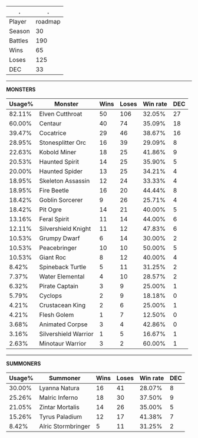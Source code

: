 .|.
|-|-
Player|roadmap
Season|30
Battles|190
Wins|65
Loses|125
DEC|33

---
**MONSTERS**

Usage%|Monster|Wins|Loses|Win rate|DEC|
-|-|-|-|-|-|
82.11%|Elven Cutthroat|50|106|32.05%|27|
60.00%|Centaur|40|74|35.09%|18|
39.47%|Cocatrice|29|46|38.67%|16|
28.95%|Stonesplitter Orc|16|39|29.09%|8|
22.63%|Kobold Miner|18|25|41.86%|9|
20.53%|Haunted Spirit|14|25|35.90%|5|
20.00%|Haunted Spider|13|25|34.21%|4|
18.95%|Skeleton Assassin|12|24|33.33%|4|
18.95%|Fire Beetle|16|20|44.44%|8|
18.42%|Goblin Sorcerer|9|26|25.71%|4|
18.42%|Pit Ogre|14|21|40.00%|5|
13.16%|Feral Spirit|11|14|44.00%|6|
12.11%|Silvershield Knight|11|12|47.83%|6|
10.53%|Grumpy Dwarf|6|14|30.00%|2|
10.53%|Peacebringer|10|10|50.00%|5|
10.53%|Giant Roc|8|12|40.00%|4|
8.42%|Spineback Turtle|5|11|31.25%|2|
7.37%|Water Elemental|4|10|28.57%|2|
6.32%|Pirate Captain|3|9|25.00%|1|
5.79%|Cyclops|2|9|18.18%|0|
4.21%|Crustacean King|2|6|25.00%|1|
4.21%|Flesh Golem|1|7|12.50%|0|
3.68%|Animated Corpse|3|4|42.86%|0|
3.16%|Silvershield Warrior|1|5|16.67%|1|
2.63%|Minotaur Warrior|3|2|60.00%|1|

---
**SUMMONERS**

Usage%|Summoner|Wins|Loses|Win rate|DEC|
-|-|-|-|-|-|
30.00%|Lyanna Natura|16|41|28.07%|8|
25.26%|Malric Inferno|18|30|37.50%|9|
21.05%|Zintar Mortalis|14|26|35.00%|5|
15.26%|Tyrus Paladium|12|17|41.38%|7|
8.42%|Alric Stormbringer|5|11|31.25%|2|
